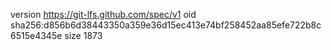 version https://git-lfs.github.com/spec/v1
oid sha256:d856b6d38443350a359e36d15ec413e74bf258452aa85efe722b8c6515e4345e
size 1873
